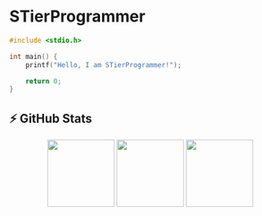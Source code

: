 # STierProgrammer 
```c
#include <stdio.h>

int main() {
    printf("Hello, I am STierProgrammer!");

    return 0;
}
```

## ⚡ GitHub Stats

<p align="center">
    <img height="120px" src="https://github-readme-streak-stats.herokuapp.com/?user=STierProgrammer&hide_border=true&theme=dark" />
    <img height="120px" src="https://github-readme-stats.vercel.app/api?username=STierProgrammer&hide_title=true&hide_border=true&show_icons=true&include_all_commits=true&count_private=true&line_height=21&hide_rank=true&icon_color=fa8b00&theme=dark" />
    <img height="120px" src="https://github-readme-stats.vercel.app/api/top-langs/?username=STierProgrammer&hide=html&hide_title=true&hide_border=true&layout=compact&langs_count=8&theme=dark" />
</p>


